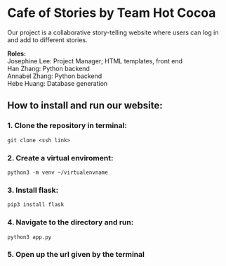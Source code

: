 # Cafe of Stories by Team Hot Cocoa

Our project is a collaborative story-telling website where users can log in and add to different stories. 

__Roles:__  
Josephine Lee: Project Manager; HTML templates, front end  
Han Zhang: Python backend  
Annabel Zhang: Python backend  
Hebe Huang: Database generation  


## How to install and run our website:

### 1. Clone the repository in terminal:
```
git clone <ssh link>
```

### 2. Create a virtual enviroment:
```
python3 -m venv ~/virtualenvname
```

### 3. Install flask:
```
pip3 install flask
```

### 4. Navigate to the directory and run:
```
python3 app.py
```

### 5. Open up the url given by the terminal
